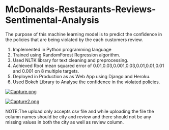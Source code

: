 # McDonalds-Restaurants-Reviews-Sentimental-Analysis

The purpose of this machine learning model is to predict the confidence in the policies that are being violated by the each customers review.

1. Implemented in Python programming language
2. Trained using RandomForest Regression algorithm.
3. Used NLTK library for text cleaning and preprocessing.
4. Achieved Root mean squared error of 0.01,0.03,0.001,0.03,0.01,0.01,0.01 and 0.001 on 8 multiple targets.
5. Deployed in Production as as Web App using Django and Heroku.
6. Used Bokeh Library to Analyse the confidence in the violated policies.

[![Capture.png](https://i.postimg.cc/QdGmFJSW/Capture.png)](https://postimg.cc/kBsKZ80n)


[![Capture2.png](https://i.postimg.cc/6ptHHhRx/Capture2.png)](https://postimg.cc/Xp1cqdQs)


NOTE:The upload only accepts csv file and while uploading the file the column names should be city and review and there should not be any missing values in both the city as well as review column.

